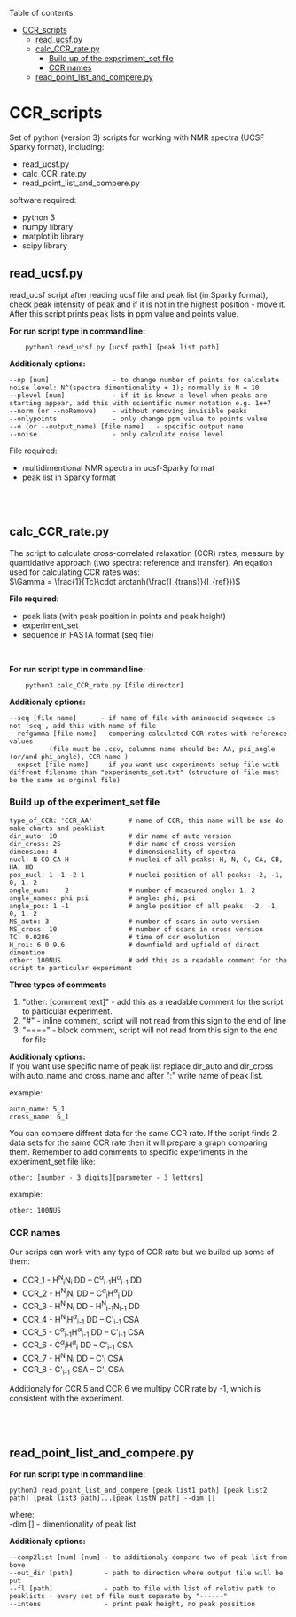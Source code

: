 Table of contents:
- [CCR\_scripts](#ccr_scripts)
  - [read\_ucsf.py](#read_ucsfpy)
  - [calc\_CCR\_rate.py](#calc_ccr_ratepy)
    - [Build up of the experiment\_set file](#build-up-of-the-experiment_set-file)
    - [CCR names](#ccr-names)
  - [read\_point\_list\_and\_compere.py](#read_point_list_and_comperepy)

# CCR_scripts   
Set of python (version 3) scripts for working with NMR spectra (UCSF Sparky format), including:
  - read_ucsf.py
  - calc_CCR_rate.py
  - read_point_list_and_compere.py

software required:
  - python 3
  - numpy library
  - matplotlib library
  - scipy library


## read_ucsf.py    
read_ucsf script after reading ucsf file and peak list (in Sparky format), check peak intensity of peak and if it is not in the highest position - move it. After this script prints peak lists in ppm value and points value.  

<strong> For run script type in command line: </strong>    
```
    python3 read_ucsf.py [ucsf path] [peak list path]
```

**Additionaly options:**        
```
--np [num]                - to change number of points for calculate noise level: N^(spectra dimentionality + 1); normally is N = 10  
--plevel [num]            - if it is known a level when peaks are starting appear, add this with scientific numer notation e.g. 1e+7     
--norm (or --noRemove)    - without removing invisible peaks    
--onlypoints              - only change ppm value to points value    
--o (or --output_name) [file name]   - specific output name     
--noise                   - only calculate noise level      
```
File required:
  - multidimentional NMR spectra in ucsf-Sparky format
  - peak list in Sparky format  



<br><br>

## calc_CCR_rate.py

The script to calculate cross-correlated relaxation (CCR) rates, measure by quantidative approach (two spectra: reference and transfer). An eqation used for calculating CCR rates was:   
$\Gamma = \frac{1}{Tc}\cdot arctanh(\frac{I_{trans}}{I_{ref}})$ 

**File required:**  
- peak lists (with peak position in points and peak height)     
- experiment_set        
- sequence in FASTA format (seq file)     
  
<br>

<strong> For run script type in command line: </strong>   
```
    python3 calc_CCR_rate.py [file director]
```

**Additionaly options:**    
```
--seq [file name]      - if name of file with aminoacid sequence is not 'seq', add this with name of file       
--refgamma [file name] - compering calculated CCR rates with reference values  
          (file must be .csv, columns name should be: AA, psi_angle (or/and phi_angle), CCR name )  
--expset [file name]   - if you want use experiments setup file with diffrent filename than "experiments_set.txt" (structure of file must be the same as orginal file)         
```



### Build up of the experiment_set file
```
type_of_CCR: 'CCR_AA'         # name of CCR, this name will be use do make charts and peaklist
dir_auto: 10                  # dir name of auto version 
dir_cross: 25                 # dir name of cross version 
dimension: 4                  # dimensionality of spectra
nucl: N CO CA H               # nuclei of all peaks: H, N, C, CA, CB, HA, HB
pos_nucl: 1 -1 -2 1           # nuclei position of all peaks: -2, -1, 0, 1, 2 
angle_num:    2               # number of measured angle: 1, 2
angle_names: phi psi          # angle: phi, psi
angle_pos: 1 -1               # angle position of all peaks: -2, -1, 0, 1, 2
NS_auto: 3                    # number of scans in auto version
NS_cross: 10                  # number of scans in cross version
TC: 0.0286                    # time of ccr evolution 
H_roi: 6.0 9.6                # downfield and upfield of direct dimention
other: 100NUS                 # add this as a readable comment for the script to particular experiment
```

**Three types of comments**   
1. "other: [comment text]" - add this as a readable comment for the script to particular experiment.
2. "#" - inline comment, script will not read from this sign to the end of line   
3. "====" - block comment, script will not read from this sign to the end for file 


**Additionaly options:**  
If you want use specific name of peak list replace dir_auto and dir_cross with auto_name and cross_name and after ":" write name of peak list.  

example:
```
auto_name: 5_1
cross_name: 6_1
```
You can compere diffrent data for the same CCR rate. If the script finds 2 data sets for the same CCR rate then it will prepare a graph comparing them. Remember to add comments to specific experiments in the experiment_set file like:
``` 
other: [number - 3 digits][parameter - 3 letters]
``` 
example:  
```
other: 100NUS
```     

### CCR names   
Our scrips can work with any type of CCR rate but we builed up some of them:
- CCR_1 - H<sup>N</sup><sub>i</sub>N<sub>i</sub> DD – C<sup>$\alpha$</sup><sub>i-1</sub>H<sup>$\alpha$</sup><sub>i-1</sub> DD  
- CCR_2 - H<sup>N</sup><sub>i</sub>N<sub>i</sub> DD – C<sup>$\alpha$</sup><sub>i</sub>H<sup>$\alpha$</sup><sub>i</sub> DD  
- CCR_3 - H<sup>N</sup><sub>i</sub>N<sub>i</sub> DD - H<sup>N</sup><sub>i-1</sub>N<sub>i-1</sub> DD  
- CCR_4 - H<sup>N</sup><sub>i</sub>H<sup>$\alpha$</sup><sub>i-1</sub> DD – C'<sub>i-1</sub> CSA 
- CCR_5 - C<sup>$\alpha$</sup><sub>i-1</sub>H<sup>$\alpha$</sup><sub>i-1</sub> DD – C'<sub>i-1</sub> CSA  
- CCR_6 - C<sup>$\alpha$</sup><sub>i</sub>H<sup>$\alpha$</sup><sub>i</sub> DD – C'<sub>i-1</sub> CSA  
- CCR_7 - H<sup>N</sup><sub>i</sub>N<sub>i</sub> DD – C'<sub>i</sub> CSA  
- CCR_8 - C'<sub>i-1</sub> CSA –  C'<sub>i</sub> CSA   

Additionaly for CCR 5 and CCR 6 we multipy CCR rate by -1, which is consistent with the experiment.


<br><br>

## read_point_list_and_compere.py

<strong> For run script type in command line: </strong>    
```
python3 read_point_list_and_compere [peak list1 path] [peak list2 path] [peak list3 path]...[peak listN path] --dim []
```
where:  
-dim [] - dimentionality of peak list

**Additionaly options:**    
```
--comp2list [num] [num] - to additionaly compare two of peak list from bove       
--out_dir [path]        - path to direction where output file will be put     
--fl [path]             - path to file with list of relativ path to peaklists - every set of file must separate by "------"          
--intens                - print peak height, no peak possition
```